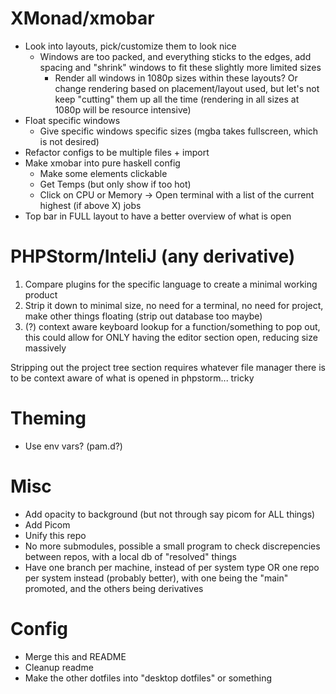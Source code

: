 # XMonad/xmobar
* Look into layouts, pick/customize them to look nice
    * Windows are too packed, and everything sticks to the edges, add spacing and "shrink" windows to fit these slightly more limited sizes
         * Render all windows in 1080p sizes within these layouts? Or change rendering based on placement/layout used, but let's not keep "cutting" them up all the time (rendering in all sizes at 1080p will be resource intensive)
* Float specific windows
    * Give specific windows specific sizes (mgba takes fullscreen, which is not desired)
* Refactor configs to be multiple files + import
* Make xmobar into pure haskell config
    * Make some elements clickable
    * Get Temps (but only show if too hot)
    * Click on CPU or Memory -> Open terminal with a list of the current highest (if above X) jobs
* Top bar in FULL layout to have a better overview of what is open

# PHPStorm/InteliJ (any derivative)
1. Compare plugins for the specific language to create a minimal working product
2. Strip it down to minimal size, no need for a terminal, no need for project, make other things floating (strip out database too maybe)
3. (?) context aware keyboard lookup for a function/something to pop out, this could allow for ONLY having the editor section open, reducing size massively

Stripping out the project tree section requires whatever file manager there is to be context aware of what is opened in phpstorm... tricky

# Theming
* Use env vars? (pam.d?)

# Misc
* Add opacity to background (but not through say picom for ALL things)
* Add Picom
* Unify this repo
 * No more submodules, possible a small program to check discrepencies between repos, with a local db of "resolved" things
 * Have one branch per machine, instead of per system type OR one repo per system instead (probably better), with one being the "main" promoted, and the others being derivatives


# Config
* Merge this and README
* Cleanup readme
* Make the other dotfiles into "desktop dotfiles" or something
